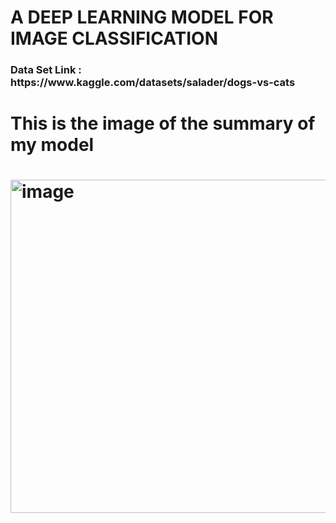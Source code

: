 # A DEEP LEARNING MODEL FOR IMAGE CLASSIFICATION
<h3> Data Set Link : https://www.kaggle.com/datasets/salader/dogs-vs-cats</h3>
<h1>This is the image of the summary of my model<h1>
<image> <img width="663" height="533" alt="image" src="https://github.com/user-attachments/assets/765ec377-d834-43d8-b6fc-edb74c4b1c7f" />
</image>
